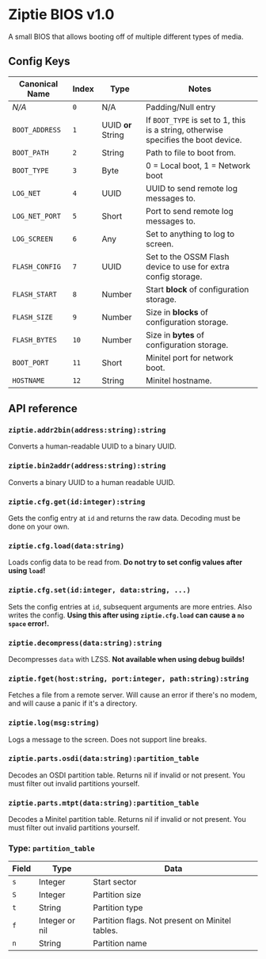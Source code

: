 # Ziptie BIOS v1.0

A small BIOS that allows booting off of multiple different types of media.

## Config Keys
| Canonical Name | Index | Type | Notes |
| --- | --- | --- | --- |
| _N/A_ | `0` | N/A | Padding/Null entry |
| `BOOT_ADDRESS` | `1` | UUID **or** String | If `BOOT_TYPE` is set to 1, this is a string, otherwise specifies the boot device. |
| `BOOT_PATH` | `2` | String | Path to file to boot from. |
| `BOOT_TYPE` | `3` | Byte | 0 = Local boot, 1 = Network boot |
| `LOG_NET` | `4` | UUID | UUID to send remote log messages to. |
| `LOG_NET_PORT` | `5` | Short | Port to send remote log messages to. |
| `LOG_SCREEN` | `6` | Any | Set to anything to log to screen. |
| `FLASH_CONFIG` | `7` | UUID | Set to the OSSM Flash device to use for extra config storage. |
| `FLASH_START` | `8` | Number | Start **block** of configuration storage. |
| `FLASH_SIZE` | `9` | Number | Size in **blocks** of configuration storage. |
| `FLASH_BYTES` | `10` | Number | Size in **bytes** of configuration storage. |
| `BOOT_PORT` | `11` | Short | Minitel port for network boot. |
| `HOSTNAME` | `12` | String | Minitel hostname. |

## API reference

### `ziptie.addr2bin(address:string):string`
Converts a human-readable UUID to a binary UUID.

### `ziptie.bin2addr(address:string):string`
Converts a binary UUID to a human readable UUID.

### `ziptie.cfg.get(id:integer):string`
Gets the config entry at `id` and returns the raw data. Decoding must be done on your own.

### `ziptie.cfg.load(data:string)`
Loads config data to be read from. **Do not try to set config values after using `load`!**

### `ziptie.cfg.set(id:integer, data:string, ...)`
Sets the config entries at `id`, subsequent arguments are more entries. Also writes the config. **Using this after using `ziptie.cfg.load` can cause a `no space` error!.**

### `ziptie.decompress(data:string):string`
Decompresses `data` with LZSS. **Not available when using debug builds!**

### `ziptie.fget(host:string, port:integer, path:string):string`
Fetches a file from a remote server. Will cause an error if there's no modem, and will cause a panic if it's a directory.

### `ziptie.log(msg:string)`
Logs a message to the screen. Does not support line breaks.

### `ziptie.parts.osdi(data:string):partition_table`
Decodes an OSDI partition table. Returns nil if invalid or not present. You must filter out invalid partitions yourself.

### `ziptie.parts.mtpt(data:string):partition_table`
Decodes a Minitel partition table. Returns nil if invalid or not present. You must filter out invalid partitions yourself.

### Type: `partition_table`
| Field | Type | Data |
| ----- | ---- | ---- |
| `s` | Integer | Start sector |
| `S` | Integer | Partition size |
| `t` | String | Partition type |
| `f` | Integer or nil | Partition flags. Not present on Minitel tables. |
| `n` | String | Partition name |